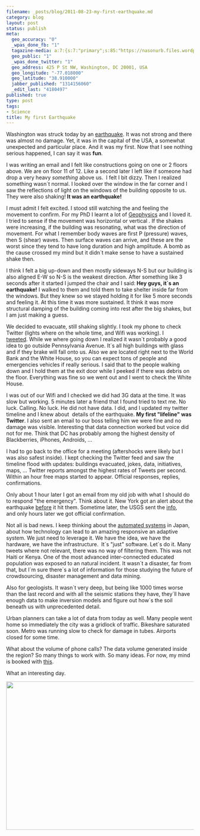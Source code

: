 ```yaml
--- 
filename: _posts/blog/2011-08-23-my-first-earthquake.md
category: blog
layout: post
status: publish
meta: 
  geo_accuracy: "0"
  _wpas_done_fb: "1"
  tagazine-media: a:7:{s:7:"primary";s:85:"https://nasonurb.files.wordpress.com/2011/08/dc-earthquake-devastation-1314126476.jpeg";s:6:"images";a:1:{s:85:"https://nasonurb.files.wordpress.com/2011/08/dc-earthquake-devastation-1314126476.jpeg";a:6:{s:8:"file_url";s:85:"https://nasonurb.files.wordpress.com/2011/08/dc-earthquake-devastation-1314126476.jpeg";s:5:"width";s:3:"620";s:6:"height";s:3:"397";s:4:"type";s:5:"image";s:4:"area";s:6:"246140";s:9:"file_path";s:0:"";}}s:6:"videos";a:0:{}s:11:"image_count";s:1:"1";s:6:"author";s:7:"4180497";s:7:"blog_id";s:7:"8438084";s:9:"mod_stamp";s:19:"2011-08-24 03:21:00";}
  geo_public: "1"
  _wpas_done_twitter: "1"
  geo_address: 425 P St NW, Washington, DC 20001, USA
  geo_longitude: "-77.018000"
  geo_latitude: "38.910000"
  jabber_published: "1314156060"
  _edit_last: "4180497"
published: true
type: post
tags: 
- Science
title: My first Earthquake
---
```

Washington was struck today by an <a href="https://en.wikipedia.org/wiki/2011_Virginia_earthquake">earthquake</a>. It was not strong and there was almost no damage. Yet, it was in the capital of the USA, a somewhat unexpected and particular place. And it was my first. Now that I see nothing serious happened, I can say it was <strong>fun</strong>.

<!--more-->I was writing an email and I felt like constructions going on one or 2 floors above. We are on floor 11 of 12. Like a second later I left like if someone had drop a very heavy <em>something</em> above us.  I felt I bit dizzy. Then I realized something wasn´t normal. I looked over the window in the far corner and I saw the reflections of light on the windows of the building opposite to us. They were also shaking!<strong> It was an earthquake! </strong>

I must admit I felt excited. I stood still watching the and feeling the movement to confirm. For my PhD I learnt a lot of <a href="https://www.amazon.com/gp/product/0521893070/ref=pd_lpo_k2_dp_sr_2?pf_rd_p=486539851&amp;pf_rd_s=lpo-top-stripe-1&amp;pf_rd_t=201&amp;pf_rd_i=0521467284&amp;pf_rd_m=ATVPDKIKX0DER&amp;pf_rd_r=1VZY9704911GJ4HWN4Z0">Geophysics</a> and I loved it. I tried to sense if the movement was horizontal or vertical . If the shakes were increasing, if the building was resonating, what was the direction of movement. For what I remember body waves are first P (pressure) waves, then S (shear) waves. Then surface waves can arrive, and these are the worst since they tend to have long duration and high amplitude. A bomb as the cause crossed my mind but it didn´t make sense to have a sustained shake then.

I think I felt a big up-down and then mostly sideways N-S but our building is also aligned E-W so N-S is the weakest direction. After something like 3 seconds after it started I jumped the chair and I said:<strong> Hey guys, it´s an earthquake!</strong> I walked to them and told them to take shelter inside far from the windows. But they knew so we stayed holding it for like 5 more seconds and feeling it. At this time it was more sustained. It think it was more structural damping of the building coming into rest after the big shakes, but I am just making a guess.

We decided to evacuate, still shaking slightly. I took my phone to check Twitter (lights where on the whole time, and Wifi was working). I <a href="https://twitter.com/#!/brunosan/status/106063248473853955">tweeted</a>. While we where going down I realized it wasn´t probably a good idea to go outside Pennsylvania Avenue. It´s all high buildings with glass and if they brake will fall onto us. Also we are located right next to the World Bank and the White House, so you can expect tons of people and emergencies vehicles if really serious. I said that to the people walking down and I hold them at the exit door while I peeked if there was debris on the floor. Everything was fine so we went out and I went to check the White House.

I was out of our Wifi and I checked we did had 3G data at the time. It was slow but working. 5 minutes later a friend that I found tried to text me. No luck. Calling. No luck. He did not have data. I did, and I updated my twitter timeline and I knew about  details of the earthquake. <strong>My first "lifeline" was Twitter</strong>. I also sent an email to our boss telling him we were fine and no damage was visible. Interesting that data connection worked but voice did not for me. Think that DC has probably among the highest density of Blackberries, iPhones, Androids, ...

I had to go back to the office for a meeting (aftershocks were likely but I was also safest inside). I kept checking the Twitter feed and saw the timeline flood with updates: buildings evacuated, jokes, data, initiatives, maps, ... Twitter reports amongst the highest rates of Tweets per second. Within an hour free maps started to appear. Official responses, replies, confirmations.

Only about 1 hour later I got an email from my old job with what I should do to respond "the emergency". Think about it. New York got an alert about the earthquake <a href="https://betanews.com/2011/08/23/new-yorkers-saw-dc-quake-tweets-before-the-ground-shook/">before</a> it hit them. Sometime later, the USGS sent the <a href="https://earthquake.usgs.gov/earthquakes/recenteqsww/Quakes/se082311a.html#details">info</a>, and only hours later we got official confirmation.

Not all is bad news. I keep thinking about the <a href="https://www.youtube.com/watch?v=rU1bYspMyQw">automated systems</a> in Japan, about how technology can lead to an amazing responsive an adaptive system. We just need to leverage it. We have the idea, we have the hardware, we have the infrastructure.  It´s "just" software. Let´s do it. Many tweets where not relevant, there was no way of filtering them. This was not Haiti or Kenya. One of the most advanced inter-connected educated population was exposed to an natural incident. It wasn´t a disaster, far from that, but I´m sure there´s a lot of information for those studying the future of crowdsourcing, disaster management and data mining.

Also for geologists. It wasn´t very deep, but being like 1000 times worse than the last record and with all the seismic stations they have, they´ll have enough data to make inversion models and figure out how´s the soil beneath us with unprecedented detail.

Urban planners can take a lot of data from today as well. Many people went home so immediately the city was a gridlock of traffic. Bikeshare saturated soon. Metro was running slow to check for damage in tubes. Airports closed for some time.

What about the volume of phone calls? The data volume generated inside the region? So many things to work with. So many ideas. For now, my mind is booked with <a href="https://globaladaptationindex.org/">this</a>.

What an interesting day.

<a href="https://famousdc.com/2010/07/16/dc-earthquake/"><img class="aligncenter size-full wp-image-2000" title="DC-EARTHQUAKE-DEVASTATION-1314126476" src="https://nasonurb.files.wordpress.com/2011/08/dc-earthquake-devastation-1314126476.jpeg" alt="" width="620" height="397" /></a>
